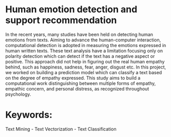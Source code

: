 # Human emotion detection and support recommendation

In the recent years, many studies have been held on detecting human emotions from texts. Aiming to advance the human-computer interaction, computational detection is adopted in measuring the emotions expressed in human written texts. These text analysis have a limitation focusing only on polarity detection which can detect if the text has a negative aspect or positive. This approach did not help in figuring out the real human empathy behind, such as happiness, sadness, fear, anger, disgust etc. In this project, we worked on building a prediction model which can classify a text based on the degree of empathy expressed. This study aims to build a computational work distinguishing between multiple
forms of empathy, empathic concern, and personal distress, as recognized throughout psychology. 



# Keywords: 
Text Mining  - Text Vectorization - Text Classification
